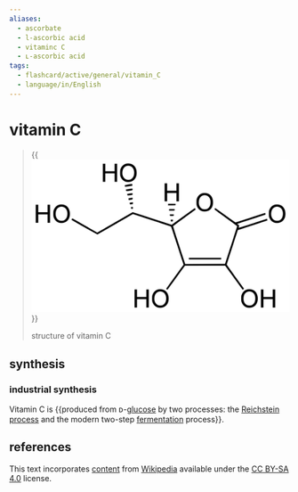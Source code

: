 ```yaml
---
aliases:
  - ascorbate
  - l-ascorbic acid
  - vitaminc C
  - ʟ-ascorbic acid
tags:
  - flashcard/active/general/vitamin_C
  - language/in/English
---
```


# vitamin C

> {{![structure of vitamin C](../archives/Wikimedia%20Commons/L-Ascorbic%20acid.svg)}}
>
> structure of vitamin C <!--SR:!2024-10-08,38,130-->

## synthesis

### industrial synthesis

Vitamin C is {{produced from ᴅ-[glucose](glucose.md) by two processes: the [Reichstein process](Reichstein%20process.md) and the modern two-step [fermentation](fermentation.md) process}}. <!--SR:!2025-06-17,545,310-->

## references

This text incorporates [content](https://en.wikipedia.org/wiki/vitamin_C) from [Wikipedia](Wikipedia.md) available under the [CC BY-SA 4.0](https://creativecommons.org/licenses/by-sa/4.0/) license.
